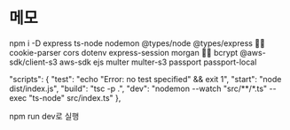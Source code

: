 # 메모

npm i -D express ts-node nodemon @types/node @types/express
🙆‍♀️ cookie-parser cors dotenv express-session morgan
🙅‍♀️ bcrypt @aws-sdk/client-s3 aws-sdk ejs multer multer-s3 passport passport-local

  "scripts": {
    "test": "echo \"Error: no test specified\" && exit 1",
    "start": "node dist/index.js",
    "build": "tsc -p .",
    "dev": "nodemon --watch \"src/**/*.ts\" --exec \"ts-node\" src/index.ts"
  },

npm run dev로 실행